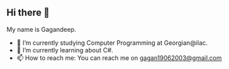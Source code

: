 ## Hi there 👋
My name is Gagandeep.
- 🔭 I’m currently studying Computer Programming at Georgian@ilac.
- 🌱 I’m currently learning about C#.
- 📫 How to reach me: You can reach me on gagan19062003@gmail.com


